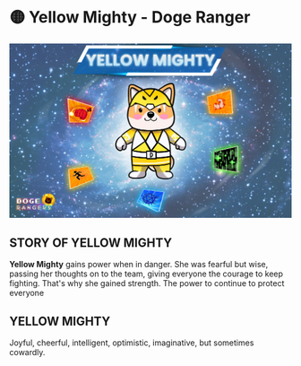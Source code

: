 # 🟡 Yellow Mighty - Doge Ranger

![](../.gitbook/assets/yellow-mighty.jpg)

## STORY OF YELLOW MIGHTY

**Yellow Mighty** gains power when in danger. She was fearful but wise, passing her thoughts on to the team, giving everyone the courage to keep fighting. That's why she gained strength. The power to continue to protect everyone

## YELLOW MIGHTY

Joyful, cheerful, intelligent, optimistic, imaginative, but sometimes cowardly.
